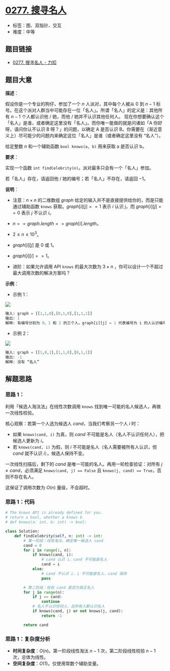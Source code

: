# [0277. 搜寻名人](https://leetcode.cn/problems/find-the-celebrity/)

- 标签：图、双指针、交互
- 难度：中等

## 题目链接

- [0277. 搜寻名人 - 力扣](https://leetcode.cn/problems/find-the-celebrity/)

## 题目大意

**描述**：

假设你是一个专业的狗仔，参加了一个 $n$ 人派对，其中每个人被从 $0$ 到 $n - 1$ 标号。在这个派对人群当中可能存在一位「名人」。所谓「名人」的定义是：其他所有 $n - 1$ 个人都认识他 / 她，而他 / 她并不认识其他任何人。
现在你想要确认这个「名人」是谁，或者确定这里没有「名人」。而你唯一能做的就是问诸如「A 你好呀，请问你认不认识 B 呀？」的问题，以确定 A 是否认识 B。你需要在（渐近意义上）尽可能少的问题内来确定这位「名人」是谁（或者确定这里没有 “名人”）。

给定整数 $n$ 和一个辅助函数 `bool knows(a, b)` 用来获取 a 是否认识 b。

**要求**：

实现一个函数 `int findCelebrity(n)`。派对最多只会有一个「名人」参加。

若「名人」存在，请返回他 / 她的编号；若「名人」不存在，请返回 $-1$。

**说明**：

- 注意：$n \times n$ 的二维数组 $graph$ 给定的输入并不是直接提供给你的，而是只能通过辅助函数 `knows` 获取。$graph[i][j] == 1$ 表示 $i$ 认识 $j$，而 $graph[i][j] == 0$ 表示 $j$ 不认识 $i$。
- $n == graph.length == graph[i].length$。
- $2 \le n \le 10^{3}$。
- $graph[i][j]$ 是 $0$ 或 $1$。
- $graph[i][i] == 1$。
 
- 进阶：如果允许调用 API `knows` 的最大次数为 $3 \times n$ ，你可以设计一个不超过最大调用次数的解决方案吗？

**示例**：

- 示例 1：

![](https://assets.leetcode.com/uploads/2022/01/19/g1.jpg)

```python
输入: graph = [[1,1,0],[0,1,0],[1,1,1]]
输出: 1
解释: 有编号分别为 0、1 和 2 的三个人。graph[i][j] = 1 代表编号为 i 的人认识编号为 j 的人，而 graph[i][j] = 0 则代表编号为 i 的人不认识编号为 j 的人。“名人” 是编号 1 的人，因为 0 和 2 均认识他/她，但 1 不认识任何人。
```

- 示例 2：

![](https://assets.leetcode.com/uploads/2022/01/19/g2.jpg)

```python
输入: graph = [[1,0,1],[1,1,0],[0,1,1]]
输出: -1
解释: 没有 “名人”
```

## 解题思路

### 思路 1：

利用「候选人淘汰法」在线性次数调用 `knows` 找到唯一可能的名人候选人，再做一次线性校验。

核心观察：若第一个人选为候选人 $cand$，当我们考察另一个人 $i$ 时：

- 如果 `knows(cand, i)` 为真，则 $cand$ 不可能是名人（名人不认识任何人），把候选人更新为 $i$。
- 若 `knows(cand, i)` 为假，则 $i$ 不可能是名人（名人需要被所有人认识，但 $cand$ 就不认识 $i$），候选人保持不变。

一次线性扫描后，剩下的 $cand$ 是唯一可能的名人。再用一轮检查验证：对所有 $j \neq cand$，必须满足 `knows(cand, j) == False` 且 `knows(j, cand) == True`，否则不存在名人。

这保证了调用次数为 $O(n)$ 量级，不会超时。

### 思路 1：代码

```python
# The knows API is already defined for you.
# return a bool, whether a knows b
# def knows(a: int, b: int) -> bool:

class Solution:
    def findCelebrity(self, n: int) -> int:
        # 第一阶段：线性淘汰，确定唯一候选人 cand
        cand = 0
        for i in range(1, n):
            if knows(cand, i):
                # cand 认识 i，cand 不可能是名人
                cand = i
            else:
                # cand 不认识 i，i 不可能是名人，cand 保持
                pass

        # 第二阶段：校验 cand 是否为真正名人
        for j in range(n):
            if j == cand:
                continue
            # 名人不认识任何人，且所有人都认识名人
            if knows(cand, j) or not knows(j, cand):
                return -1

        return cand
```

### 思路 1：复杂度分析

- **时间复杂度**：$O(n)$。第一阶段线性淘汰 $n-1$ 次，第二阶段线性校验 $n-1$ 次，总体为线性。
- **空间复杂度**：$O(1)$。仅使用常数个辅助变量。
